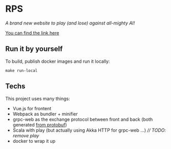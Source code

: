 # RPS
*A brand new website to play (and lose) against all-mighty AI!*

[You can find the link here](https://rock-paper-scissors-ai.ew.r.appspot.com/)

## Run it by yourself 

To build, publish docker images and run it locally:
```shell
make run-local
```

## Techs

This project uses many things:
- Vue.js for frontent
- Webpack as bundler + minifier
- grpc-web as the exchange protocol between front and back (both generated [from protobuf](public/proto/rps-service.proto))
- Scala with play (but actually using Akka HTTP for grpc-web ...) *// TODO: remove play*
- docker to wrap it up
